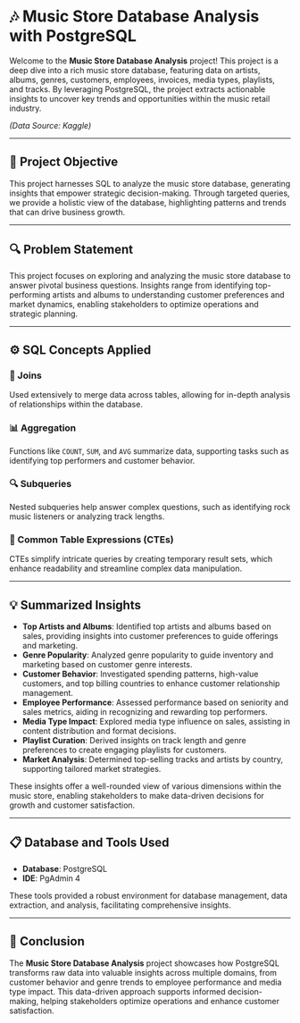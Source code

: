 # 🎶 Music Store Database Analysis with PostgreSQL

Welcome to the **Music Store Database Analysis** project! This project is a deep dive into a rich music store database, featuring data on artists, albums, genres, customers, employees, invoices, media types, playlists, and tracks. By leveraging PostgreSQL, the project extracts actionable insights to uncover key trends and opportunities within the music retail industry.

*(Data Source: Kaggle)*

---

## 📌 Project Objective

This project harnesses SQL to analyze the music store database, generating insights that empower strategic decision-making. Through targeted queries, we provide a holistic view of the database, highlighting patterns and trends that can drive business growth.

---

## 🔍 Problem Statement

This project focuses on exploring and analyzing the music store database to answer pivotal business questions. Insights range from identifying top-performing artists and albums to understanding customer preferences and market dynamics, enabling stakeholders to optimize operations and strategic planning.

---

## ⚙️ SQL Concepts Applied

### 🔗 Joins
Used extensively to merge data across tables, allowing for in-depth analysis of relationships within the database.

### 📊 Aggregation
Functions like `COUNT`, `SUM`, and `AVG` summarize data, supporting tasks such as identifying top performers and customer behavior.

### 🔍 Subqueries
Nested subqueries help answer complex questions, such as identifying rock music listeners or analyzing track lengths.

### 📑 Common Table Expressions (CTEs)
CTEs simplify intricate queries by creating temporary result sets, which enhance readability and streamline complex data manipulation.

---

## 💡 Summarized Insights

- **Top Artists and Albums**: Identified top artists and albums based on sales, providing insights into customer preferences to guide offerings and marketing.
- **Genre Popularity**: Analyzed genre popularity to guide inventory and marketing based on customer genre interests.
- **Customer Behavior**: Investigated spending patterns, high-value customers, and top billing countries to enhance customer relationship management.
- **Employee Performance**: Assessed performance based on seniority and sales metrics, aiding in recognizing and rewarding top performers.
- **Media Type Impact**: Explored media type influence on sales, assisting in content distribution and format decisions.
- **Playlist Curation**: Derived insights on track length and genre preferences to create engaging playlists for customers.
- **Market Analysis**: Determined top-selling tracks and artists by country, supporting tailored market strategies.

These insights offer a well-rounded view of various dimensions within the music store, enabling stakeholders to make data-driven decisions for growth and customer satisfaction.

---

## 📋 Database and Tools Used

- **Database**: PostgreSQL
- **IDE**: PgAdmin 4

These tools provided a robust environment for database management, data extraction, and analysis, facilitating comprehensive insights.

---

## 📢 Conclusion

The **Music Store Database Analysis** project showcases how PostgreSQL transforms raw data into valuable insights across multiple domains, from customer behavior and genre trends to employee performance and media type impact. This data-driven approach supports informed decision-making, helping stakeholders optimize operations and enhance customer satisfaction.
